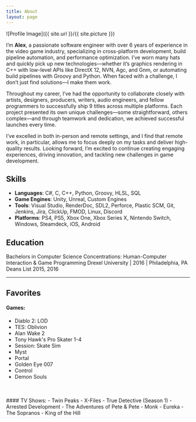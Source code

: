 ```yaml
---
title: About
layout: page
---
```

![Profile Image]({{ site.url }}/{{ site.picture }})

I’m **Alex**, a passionate software engineer with over 6 years of experience in the video game industry, specializing in cross-platform development, build pipeline automation, and performance optimization. I’ve worn many hats and quickly pick up new technologies—whether it’s graphics rendering in C++ with low-level APIs like DirectX 12, NVN, Agc, and Gnm, or automating build pipelines with Groovy and Python. When faced with a challenge, I don’t just find solutions—I make them work.

Throughout my career, I’ve had the opportunity to collaborate closely with artists, designers, producers, writers, audio engineers, and fellow programmers to successfully ship 9 titles across multiple platforms. Each project presented its own unique challenges—some straightforward, others complex—and through teamwork and dedication, we achieved successful launches every time.

I’ve excelled in both in-person and remote settings, and I find that remote work, in particular, allows me to focus deeply on my tasks and deliver high-quality results. Looking forward, I’m excited to continue creating engaging experiences, driving innovation, and tackling new challenges in game development.


## Skills

- **Languages**: C#, C, C++, Python, Groovy, HLSL, SQL
- **Game Engines**: Unity, Unreal, Custom Engines
- **Tools**: Visual Studio, RenderDoc, SDL2, Perforce, Plastic SCM, Git, Jenkins, Jira, ClickUp, FMOD, Linux, Discord
- **Platforms**: PS4, PS5, Xbox One, Xbox Series X, Nintendo Switch, Windows, Steamdeck, iOS, Android


## Education

Bachelors in Computer Science
Concentrations: Human-Computer Interaction & Game Programming
Drexel University | 2016 | Philadelphia, PA
Deans List 2015, 2016

<!-- ## Hobbies

Outside of programming, I enjoy:
- Skateboarding
- Drumming
- Hiking
- Camping
- Baseball
- Cooking
- Coffee
- Philadlephia History
- Urban Exploration -->
---
## Favorites

#### Games:
- Diablo 2: LOD
- TES: Oblivion
- Alan Wake 2
- Tony Hawk's Pro Skater 1-4
- Session: Skate Sim
- Myst
- Portal
- Golden Eye 007
- Control
- Demon Souls
<br>
<br>
#### TV Shows:
- Twin Peaks
- X-Files
- True Detective (Season 1)
- Arrested Development
- The Adventures of Pete & Pete
- Monk
- Eureka
- The Sopranos
- King of the Hill

<!-- **Movies**:
- The Goonies
- Shawshank Redemption
- Re-Animator
- Cemetery Man
- Fright Night
- Back to the Future
- Hocus Pocus
- Ernest Scared Stupid
- Office Space
- Jurassic Park

**Books**:
- Swamp Thing
- Sandman
- Salt
- The Road
- Blackhole -->